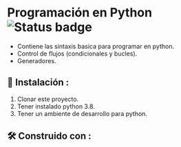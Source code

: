 # Programación en Python ![Status badge](https://img.shields.io/badge/status-in%20progress-brightgreen)

- Contiene las sintaxis basica para programar en python.
- Control de flujos (condicionales y bucles).
- Generadores.


## 🔧 Instalación :

1. Clonar este proyecto.
2. Tener instalado python 3.8.
3. Tener un ambiente de desarrollo para python.


## 🛠️ Construido con :


